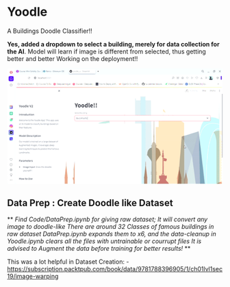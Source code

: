 # Yoodle
A Buildings Doodle Classifier!!

**Yes, added a dropdown to select a building, merely for data collection for the AI**. Model will learn if image is different from selected, thus getting better and better
Working on the deployment!!


![How it works](https://github.com/Ahmad-Waseem/Yoodle/blob/1fbbc2a3c058155dc22e3b913736630e0f1c1928/Yoodle-AIBuildings.gif)






## Data Prep : Create Doodle like Dataset
** *Find Code/DataPrep.ipynb for giving raw dataset; It will convert any image to doodle-like
There are around 32 Classes of famous buildings in raw dataset DataPrep.ipynb expands them to x6, and the data-cleanup in Yoodle.ipynb clears all the files with untrainable or courrupt files It is advised to Augment the data before training for better results!* **

This was a lot helpful in Dataset Creation:
    - https://subscription.packtpub.com/book/data/9781788396905/1/ch01lvl1sec19/image-warping
